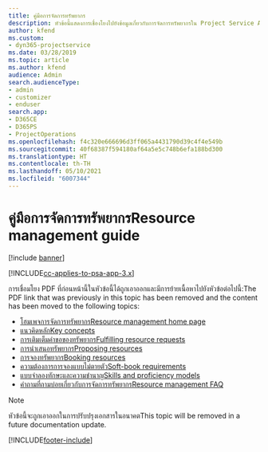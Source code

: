 ```yaml
---
title: คู่มือการจัดการทรัพยากร
description: หัวข้อนี้แสดงการเชื่องโยงไปยังข้อมูลเกี่ยวกับการจัดการทรัพยากรใน Project Service Automation
author: kfend
ms.custom:
- dyn365-projectservice
ms.date: 03/28/2019
ms.topic: article
ms.author: kfend
audience: Admin
search.audienceType:
- admin
- customizer
- enduser
search.app:
- D365CE
- D365PS
- ProjectOperations
ms.openlocfilehash: f4c320e666696d3ff065a4431790d39c4f4e549b
ms.sourcegitcommit: 40f68387f594180af64a5e5c748b6efa188bd300
ms.translationtype: HT
ms.contentlocale: th-TH
ms.lasthandoff: 05/10/2021
ms.locfileid: "6007344"
---
```

# <a name="resource-management-guide"></a><span data-ttu-id="4aa33-103">คู่มือการจัดการทรัพยากร</span><span class="sxs-lookup"><span data-stu-id="4aa33-103">Resource management guide</span></span>

[!include [banner](../../includes/psa-now-project-operations.md)]

[!INCLUDE[cc-applies-to-psa-app-3.x](../../includes/cc-applies-to-psa-app-3x.md)]

<span data-ttu-id="4aa33-104">การเชื่อมโยง PDF ที่ก่อนหน้านี้ในหัวข้อนี้ได้ถูกเอาออกและมีการย้ายเนื้อหาไปยังหัวข้อต่อไปนี้:</span><span class="sxs-lookup"><span data-stu-id="4aa33-104">The PDF link that was previously in this topic has been removed and the content has been moved to the following topics:</span></span>

- [<span data-ttu-id="4aa33-105">โฮมเพจการจัดการทรัพยากร</span><span class="sxs-lookup"><span data-stu-id="4aa33-105">Resource management home page</span></span>](../resource-management-home-page.md)
- [<span data-ttu-id="4aa33-106">แนวคิดหลัก</span><span class="sxs-lookup"><span data-stu-id="4aa33-106">Key concepts</span></span>](../reports-key-concepts.md)
- [<span data-ttu-id="4aa33-107">การเติมเต็มคำขอของทรัพยากร</span><span class="sxs-lookup"><span data-stu-id="4aa33-107">Fulfilling resource requests</span></span>](../resource-management-fulfill-requests.md)
- [<span data-ttu-id="4aa33-108">การนำเสนอทรัพยากร</span><span class="sxs-lookup"><span data-stu-id="4aa33-108">Proposing resources</span></span>](../resource-management-propose-resources.md)
- [<span data-ttu-id="4aa33-109">การจองทรัพยากร</span><span class="sxs-lookup"><span data-stu-id="4aa33-109">Booking resources</span></span>](../resource-management-book-resources-scheduleboard.md)
- [<span data-ttu-id="4aa33-110">ความต้องการการจองแบบไม่ตายตัว</span><span class="sxs-lookup"><span data-stu-id="4aa33-110">Soft-book requirements</span></span>](../resource-management-softbook-requirements.md)
- [<span data-ttu-id="4aa33-111">แบบจำลองทักษะและความชำนาญ</span><span class="sxs-lookup"><span data-stu-id="4aa33-111">Skills and proficiency models</span></span>](../resource-management-skills-proficiency.md)
- [<span data-ttu-id="4aa33-112">คำถามที่ถามบ่อยเกี่ยวกับการจัดการทรัพยากร</span><span class="sxs-lookup"><span data-stu-id="4aa33-112">Resource management FAQ</span></span>](../resource-management-faq.md)

> [!NOTE]
> <span data-ttu-id="4aa33-113">หัวข้อนี้จะถูกเอาออกในการปรับปรุงเอกสารในอนาคต</span><span class="sxs-lookup"><span data-stu-id="4aa33-113">This topic will be removed in a future documentation update.</span></span> 


[!INCLUDE[footer-include](../../includes/footer-banner.md)]
